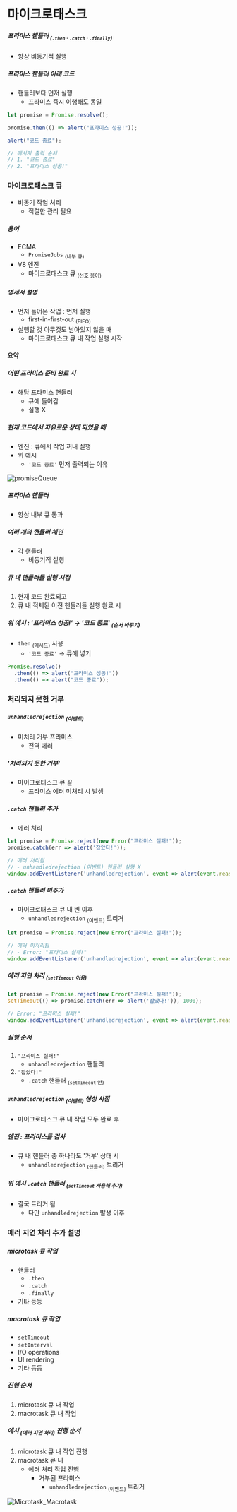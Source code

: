 마이크로태스크
=============

##### 프라미스 핸들러 <sub>(`.then` · `.catch` · `.finally`)</sub>
- 항상 비동기적 실행

##### 프라미스 핸들러 아래 코드
- 핸들러보다 먼저 실행
  - 프라미스 즉시 이행해도 동일
```javascript
let promise = Promise.resolve();

promise.then(() => alert("프라미스 성공!"));

alert("코드 종료");

// 메시지 출력 순서
// 1. "코드 종료"
// 2. "프라미스 성공!"
```

### 마이크로태스크 큐
- 비동기 작업 처리
  - 적절한 관리 필요

##### 용어
- ECMA
  - `PromiseJobs` <sub>(내부 큐)</sub>
- V8 엔진
  - 마이크로태스크 큐 <sub>(선호 용어)</sub>

##### 명세서 설명
- 먼저 들어온 작업 : 먼저 실행
  - first-in-first-out <sub>(FIFO)</sub>
- 실행할 것 아무것도 남아있지 않을 때
  - 마이크로태스크 큐 내 작업 실행 시작

#### 요약

##### 어떤 프라미스 준비 완료 시
- 해당 프라미스 핸들러
  - 큐에 들어감
  - 실행 X

##### 현재 코드에서 자유로운 상태 되었을 때
- 엔진 : 큐에서 작업 꺼내 실행
- 위 예시
  - `'코드 종료'` 먼저 출력되는 이유

![promiseQueue](../../images/01/11/07/promiseQueue.svg)

##### 프라미스 핸들러
- 항상 내부 큐 통과

##### 여러 개의 핸들러 체인
- 각 핸들러
  - 비동기적 실행

##### 큐 내 핸들러들 실행 시점
1. 현재 코드 완료되고
2. 큐 내 적체된 이전 핸들러들 실행 완료 시

##### 위 예시 : '프라미스 성공!' → '코드 종료' <sub>(순서 바꾸기)</sub>
- `then` <sub>(메서드)</sub> 사용
  - `'코드 종료'` → 큐에 넣기
```javascript
Promise.resolve()
  .then(() => alert("프라미스 성공!"))
  .then(() => alert("코드 종료"));
```

### 처리되지 못한 거부

##### `unhandledrejection` <sub>(이벤트)</sub>
- 미처리 거부 프라미스
  - 전역 에러

##### '처리되지 못한 거부'
- 마이크로태스크 큐 끝
  - 프라미스 에러 미처리 시 발생

##### `.catch` 핸들러 추가
- 에러 처리
```javascript
let promise = Promise.reject(new Error("프라미스 실패!"));
promise.catch(err => alert('잡았다!'));

// 에러 처리됨
// - unhandledrejection (이벤트) 핸들러 실행 X
window.addEventListener('unhandledrejection', event => alert(event.reason));
```

##### `.catch` 핸들러 미추가
- 마이크로태스크 큐 내 빈 이후
  - `unhandledrejection` <sub>(이벤트)</sub> 트리거
```javascript
let promise = Promise.reject(new Error("프라미스 실패!"));

// 에러 미처리됨
// - Error: "프라미스 실패!"
window.addEventListener('unhandledrejection', event => alert(event.reason));
```

##### 에러 지연 처리 <sub>(`setTimeout` 이용)</sub>
```javascript
let promise = Promise.reject(new Error("프라미스 실패!"));
setTimeout(() => promise.catch(err => alert('잡았다!')), 1000);

// Error: "프라미스 실패!"
window.addEventListener('unhandledrejection', event => alert(event.reason));
```

##### 실행 순서
1. `"프라미스 실패!"`
    - `unhandledrejection` 핸들러
2. `"잡았다!"`
    - `.catch` 핸들러 <sub>(`setTimeout` 안)</sub>

##### `unhandledrejection` <sub>(이벤트)</sub> 생성 시점
- 마이크로태스크 큐 내 작업 모두 완료 후

##### 엔진 : 프라미스들 검사
- 큐 내 핸들러 중 하나라도 '거부' 상태 시
  - `unhandledrejection` <sub>(핸들러)</sub> 트리거

##### 위 예시 `.catch` 핸들러 <sub>(`setTimeout` 사용해 추가)</sub>
- 결국 트리거 됨
  - 다만 `unhandledrejection` 발생 이후

### 에러 지연 처리 추가 설명

##### microtask 큐 작업
- 핸들러
  - `.then`
  - `.catch`
  - `.finally`
- 기타 등등

##### macrotask 큐 작업
- `setTimeout`
- `setInterval`
- I/O operations
- UI rendering
- 기타 등등

##### 진행 순서
1. microtask 큐 내 작업
2. macrotask 큐 내 작업

##### 예시 <sub>(에러 지연 처리)</sub> 진행 순서
1. microtask 큐 내 작업 진행
2. macrotask 큐 내
    - 에러 처리 작업 진행
      - 거부된 프라미스
        - `unhandledrejection` <sub>(이벤트)</sub> 트리거

![Microtask_Macrotask](../../images/01/11/07/Microtask_Macrotask.gif)

